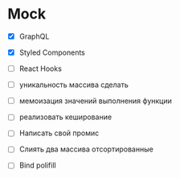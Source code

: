 # Mock

* [x] GraphQL
* [x] Styled Components
* [ ] React Hooks
* [ ] уникальность массива сделать
* [ ] мемоизация значений выполнения функции
* [ ] реализовать кеширование
* [ ] Написать свой промис
* [ ] Слиять два массива отсортированные
* [ ] Bind polifill





